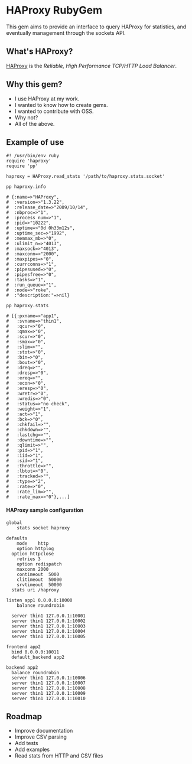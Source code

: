 # HAProxy RubyGem

This gem aims to provide an interface to query HAProxy for statistics,
and eventually management through the sockets API.

## What's HAProxy?

[HAProxy](http://haproxy.1wt.eu/) is the _Reliable, High Performance
TCP/HTTP Load Balancer_.

## Why this gem?

* I use HAProxy at my work.
* I wanted to know how to create gems.
* I wanted to contribute with OSS.
* Why not?
* All of the above.

## Example of use

    #! /usr/bin/env ruby
    require 'haproxy'
    require 'pp'

    haproxy = HAProxy.read_stats '/path/to/haproxy.stats.socket'

    pp haproxy.info

    # {:name=>"HAProxy",
    #  :version=>"1.3.22",
    #  :release_date=>"2009/10/14",
    #  :nbproc=>"1",
    #  :process_num=>"1",
    #  :pid=>"10222",
    #  :uptime=>"0d 0h33m12s",
    #  :uptime_sec=>"1992",
    #  :memmax_mb=>"0",
    #  :ulimit_n=>"4013",
    #  :maxsock=>"4013",
    #  :maxconn=>"2000",
    #  :maxpipes=>"0",
    #  :currconns=>"1",
    #  :pipesused=>"0",
    #  :pipesfree=>"0",
    #  :tasks=>"1",
    #  :run_queue=>"1",
    #  :node=>"roke",
    #  :"description:"=>nil}

    pp haproxy.stats

    # [{:pxname=>"app1",
    #   :svname=>"thin1",
    #   :qcur=>"0",
    #   :qmax=>"0",
    #   :scur=>"0",
    #   :smax=>"0",
    #   :slim=>"",
    #   :stot=>"0",
    #   :bin=>"0",
    #   :bout=>"0",
    #   :dreq=>"",
    #   :dresp=>"0",
    #   :ereq=>"",
    #   :econ=>"0",
    #   :eresp=>"0",
    #   :wretr=>"0",
    #   :wredis=>"0",
    #   :status=>"no check",
    #   :weight=>"1",
    #   :act=>"1",
    #   :bck=>"0",
    #   :chkfail=>"",
    #   :chkdown=>"",
    #   :lastchg=>"",
    #   :downtime=>"",
    #   :qlimit=>"",
    #   :pid=>"1",
    #   :iid=>"1",
    #   :sid=>"1",
    #   :throttle=>"",
    #   :lbtot=>"0",
    #   :tracked=>"",
    #   :type=>"2",
    #   :rate=>"0",
    #   :rate_lim=>"",
    #   :rate_max=>"0"},...]

#### HAProxy sample configuration

    global
    	stats socket haproxy

    defaults
    	mode	http
    	option httplog
      option httpclose
    	retries	3
    	option redispatch
    	maxconn	2000
    	contimeout	5000
    	clitimeout	50000
    	srvtimeout	50000
      stats uri /haproxy

    listen app1 0.0.0.0:10000
    	balance	roundrobin

      server thin1 127.0.0.1:10001
      server thin1 127.0.0.1:10002
      server thin1 127.0.0.1:10003
      server thin1 127.0.0.1:10004
      server thin1 127.0.0.1:10005

    frontend app2
      bind 0.0.0.0:10011
      default_backend app2

    backend app2
      balance roundrobin
      server thin1 127.0.0.1:10006
      server thin1 127.0.0.1:10007
      server thin1 127.0.0.1:10008
      server thin1 127.0.0.1:10009
      server thin1 127.0.0.1:10010

## Roadmap

* Improve documentation
* Improve CSV parsing
* Add tests
* Add examples
* Read stats from HTTP and CSV files
